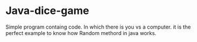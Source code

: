 # Java-dice-game

Simple program containg code.
In which there is you  vs a computer.
it is the perfect example to know how Random methord in java works.

